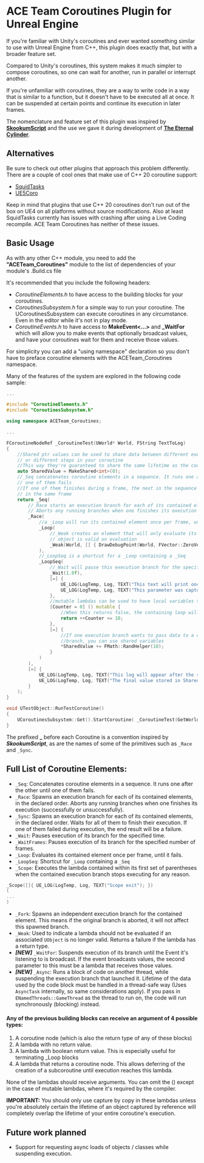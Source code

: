 # ACE Team Coroutines Plugin for Unreal Engine
If you're familiar with Unity's coroutines and ever wanted something similar to use with Unreal Engine from C++, this plugin does exactly that, but with a broader feature set.

Compared to Unity's coroutines, this system makes it much simpler to compose coroutines, so one can wait for another, run in parallel or interrupt another.

If you're unfamiliar with coroutines, they are a way to write code in a way that is similar to a function, but it doesn't have to be executed all at once. It can be suspended at certain points and continue its execution in later frames.

The nomenclature and feature set of this plugin was inspired by [**SkookumScript**](https://github.com/EpicSkookumScript/SkookumScript-Plugin) and the use we gave it during development of [**The Eternal Cylinder**](https://www.eternalcylinder.com).

## Alternatives
Be sure to check out other plugins that approach this problem differently. There are a couple of cool ones that make use of C++ 20 coroutine support:
- [SquidTasks](https://github.com/westquote/SquidTasks)
- [UE5Coro](https://github.com/landelare/ue5coro)

Keep in mind that plugins that use C++ 20 coroutines don't run out of the box on UE4 on all platforms without source modifications.
Also at least SquidTasks currently has issues with crashing after using a Live Coding recompile.
ACE Team Coroutines has neither of these issues.

## Basic Usage
As with any other C++ module, you need to add the **"ACETeam_Coroutines"** module to the list of dependencies of your module's .Build.cs file

It's recommended that you include the following headers:
- *CoroutineElements.h* to have access to the building blocks for your coroutines.
- *CoroutinesSubsystem.h* for a simple way to run your coroutine. The UCoroutinesSubsystem can execute coroutines in any circumstance. Even in the editor while it's not in play mode.
- *CoroutineEvents.h* to have access to **MakeEvent<...>** and **_WaitFor** which will allow you to make events that optionally broadcast values, and have your coroutines wait for them and receive those values.

For simplicity you can add a "using namespace" declaration so you don't have to preface coroutine elements with the ACETeam_Coroutines namespace.

Many of the features of the system are explored in the following code sample:

```c++
...

#include "CoroutineElements.h"
#include "CoroutinesSubsystem.h"

using namespace ACETeam_Coroutines;

...

FCoroutineNodeRef _CoroutineTest(UWorld* World, FString TextToLog)
{
    //Shared ptr values can be used to share data between different execution branches,
    // or different steps in your coroutine
    //This way they're guaranteed to share the same lifetime as the code that's using them
    auto SharedValue = MakeShared<int>(0);
    //_Seq concatenates coroutine elements in a sequence. It runs one after the other until
    // one of them fails
    //If one of them finishes during a frame, the next in the sequence will be evaluated
    // in the same frame
    return _Seq(
        //_Race starts an execution branch for each of its contained elements, in the declared order.
        // Aborts any running branches when one finishes its execution (successfully or unsuccessfully).
        _Race(
            //a _Loop will run its contained element once per frame, until it fails or is aborted
            _Loop(
                //_Weak creates an element that will only evaluate its lambda if the passed in
                // object is valid on evaluation
                _Weak(World, [] { DrawDebugPoint(World, FVector::ZeroVector, 10, FColor::White); })
            ),
            //_LoopSeq is a shortcut for a _Loop containing a _Seq
            _LoopSeq(
                //_Wait will pause this execution branch for the specified time
                _Wait(1.0f),
                [=] {
                    UE_LOG(LogTemp, Log, TEXT("This text will print once per second"));
                    UE_LOG(LogTemp, Log, TEXT("This parameter was captured by value %s"), *TextToLog);
                },
                //mutable lambdas can be used to have local variables that share their lifetime
                [Counter = 0] () mutable {
                    //When this returns false, the containing loop will finish
                    return ++Counter <= 10;
                },
                [=] {
                    //If one execution branch wants to pass data to a different
                    //branch, you can use shared variables
                    *SharedValue += FMath::RandHelper(10);
                }
            )
        ),
        [=] { 
            UE_LOG(LogTemp, Log, TEXT("This log will appear after the race above finishes"));
            UE_LOG(LogTemp, Log, TEXT("The final value stored in SharedValue is  %d"), *SharedValue); 
        }
    );
}

void UTestObject::RunTestCoroutine()
{
    UCoroutinesSubsystem::Get().StartCoroutine( _CoroutineTest(GetWorld(), "<test string>") );
}
```

The prefixed **_** before each Coroutine is a convention inspired by ***SkookumScript***, as are the names of some of the primitives such as ```_Race``` and ```_Sync```.

## Full List of Coroutine Elements:
- ```_Seq```: Concatenates coroutine elements in a sequence. It runs one after the other until one of them fails.
- ```_Race```: Spawns an execution branch for each of its contained elements, in the declared order. Aborts any running branches when one finishes its execution (successfully or unsuccessfully).
- ```_Sync```: Spawns an execution branch for each of its contained elements, in the declared order. Waits for all of them to finish their execution. If one of them failed during execution, the end result will be a failure.
- ```_Wait```: Pauses execution of its branch for the specified time.
- ```_WaitFrames```: Pauses execution of its branch for the specified number of frames.
- ```_Loop```: Evaluates its contained element once per frame, until it fails.
- ```_LoopSeq```: Shortcut for ```_Loop``` containing a ```_Seq```
- ```_Scope```: Executes the lambda contained within its first set of parentheses when the contained execution branch stops executing for any reason.
```c++
_Scope([]{ UE_LOG(LogTemp, Log, TEXT("Scope exit"); })
(
...
)
```
- ```_Fork```: Spawns an independent execution branch for the contained element. This means if the original branch is aborted, it will not affect this spawned branch.
- ```_Weak```: Used to indicate a lambda should not be evaluated if an associated ```UObject``` is no longer valid. Returns a failure if the lambda has a return type.
- ***[NEW]*** ```_WaitFor```: Suspends execution of its branch until the Event it's listening to is broadcast. If the event broadcasts values, the second parameter to this must be a lambda that receives those values.
- ***[NEW]*** ```_Async```: Runs a block of code on another thread, while suspending the execution branch that launched it. Lifetime of the data used by the code block must be handled in a thread-safe way (Uses ```AsyncTask``` internally, so same considerations apply). If you pass in ```ENamedThreads::GameThread``` as the thread to run on, the code will run synchronously (blocking) instead.

#### Any of the previous building blocks can receive an argument of 4 possible types:
1. A coroutine node (which is also the return type of any of these blocks)
2. A lambda with no return value.
3. A lambda with boolean return value. This is especially useful for terminating _Loop blocks
4. A lambda that returns a coroutine node. This allows deferring of the creation of a subcoroutine until execution reaches this lambda.

None of the lambdas should receive arguments. You can omit the () except in the case of mutable lambdas, where it's required by the compiler.

**IMPORTANT:** You should only use capture by copy in these lambdas unless you're absolutely certain the lifetime of an object captured by reference will completely overlap the lifetime of your entire coroutine's execution.

## Future work planned
- Support for requesting async loads of objects / classes while suspending execution.
